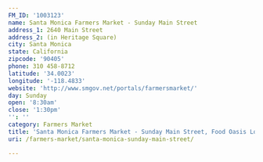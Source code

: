```yaml
---
FM_ID: '1003123'
name: Santa Monica Farmers Market - Sunday Main Street
address_1: 2640 Main Street
address_2: (in Heritage Square)
city: Santa Monica
state: California
zipcode: '90405'
phone: 310 458-8712
latitude: '34.0023'
longitude: '-118.4833'
website: 'http://www.smgov.net/portals/farmersmarket/'
day: Sunday
open: '8:30am'
close: '1:30pm'
'': ''
category: Farmers Market
title: 'Santa Monica Farmers Market - Sunday Main Street, Food Oasis Los Angeles'
uri: /farmers-market/santa-monica-sunday-main-street/

---
```

